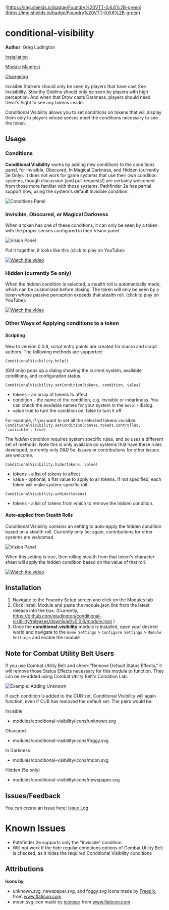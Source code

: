 ![https://img.shields.io/badge/Foundry%20VTT-0.6.6%2B-green](https://img.shields.io/badge/Foundry%20VTT-0.6.6%2B-green)

# conditional-visibility
**Author**: Greg Ludington  

[Installation](#Installation)

[Module Manifest](https://github.com/gludington/conditional-visibility/releases/download/v0.0.9/module.json)

[Changelog](https://github.com/gludington/conditional-visibility/blob/master/CHANGELOG.md)

Invisible Stalkers should only be seen by players that have cast See Invisibility.  Stealthy Goblins should only be seen by players with high perception.
And when that Drow casts Darkness, players should need Devil's Sight to see any tokens inside.

Conditional Visibility allows you to set conditions on tokens that will display them only to players whose senses meet the conditions necessary to see
the token.

## Usage

### Conditions
**Conditional Visibility** works by adding new conditions to the conditions panel, for Invisible, Obscured, In Magical Darkness, and Hidden (currently 5e Only).
It does not work for game systems that use their own condition systems, though discussion (and pull requests!) are certainly welcomed
from those more familiar with those systems.  Pathfinder 2e has partial support now, using the system's default Invisible condition.

![Conditions Panel](https://raw.githubusercontent.com/gludington/conditional-visibility/master/src/support/conditions.png)

### Invisible, Obscured, or Magical Darkness
When a token has one of these conditions, it can only be seen by a token with the proper senses configured in their Vision panel.

![Vision Panel](https://raw.githubusercontent.com/gludington/conditional-visibility/master/src/support/visionControls.png)

Put it together, it looks like this (click to play on YouTube):

[![Watch the video](https://img.youtube.com/vi/IlgjHmSAsww/hqdefault.jpg)](https://youtu.be/IlgjHmSAsww)

### Hidden (currently 5e only)
When the hidden condition is selected, a stealth roll is automatically made, which can be customized before closing.  The token will only be seen by a token whose passive perception
exceeds that stealth roll. (click to play on YouTube):

[![Watch the video](https://img.youtube.com/vi/pYay4fRlnu4/hqdefault.jpg)](https://youtu.be/pYay4fRlnu4)

### Other Ways of Applying conditions to a token

#### Scripting

New to version 0.0.8, script entry points are created for macro and script authors.  The following methods are supported:

`ConditionalVisibility.help()`

(GM only) pops up a dialog showing the current system, available conditions, and configuration status.

`ConditionalVisibility.setCondition(tokens, condition, value)`

* tokens - an array of tokens to affect
* condition - the name of the condition, e.g. invisible or indarkness.  You can check the available names for your system in the `help()` dialog.
* value true to turn the condition on, false to turn it off

For example, if you want to set all the selected tokens invisible:
`ConditionalVisibility.setCondition(canvas.tokens.controlled, 'invisible', true)`

The *hidden* condition requires system specific rules, and so uses a different set of methods.  Note this is only available on systems that have these rules developed, currently only D&D 5e.  Issues or contributions for other issues are welcome.

`ConditionalVisibility.hide(tokens, value)`
* tokens - a list of tokens to affect
* value - optional; a flat value to apply to all tokens.  If not specified, each token will make system-specific roll.

`ConditionalVisibility.unHide(tokens)`
* tokens - a list of tokens from which to remove the hidden condition. 

#### Auto-applied from Stealth Rolls
Conditional Visibility contains an setting to auto-apply the hidden condition based on a stealth roll.  Currently only 5e; again, contributions for other systems are welcomed.

![Vision Panel](https://raw.githubusercontent.com/gludington/conditional-visibility/master/src/support/autoStealth.png)

When this setting is true, then rolling stealth from that token's character sheet will apply the hidden condition based on the value of that roll.

[![Watch the video](https://img.youtube.com/vi/U308ksxblZU/hqdefault.jpg)](https://youtu.be/U308ksxblZU)

## Installation

1. Navigate to the Foundry Setup screen and click on the Modules tab
2. Click Install Module and paste the module.json link from the latest release into the box.  (Currently, https://github.com/gludington/conditional-visibility/releases/download/v0.0.6/module.json )
3. Once the **conditional-visibility** module is installed, open your desired world and navigate to the `Game Settings` > `Configure Settings` > `Module Settings` and enable the module

## Note for Combat Utility Belt Users
If you use Combat Utility Belt and check "Remove Default Status Effects," it will remove those Status Effects necessary for this module to function.  They can be re-added using Combat Utility Belt's Condition Lab:

![Example: Adding Unknown](https://user-images.githubusercontent.com/87745/95407444-06d6a880-08eb-11eb-9478-6401fc1d02f8.png)

If each condition is added to the CUB set, Conditional Visibility will again function, even if CUB has removed the default set.  The pairs would be:

Invisible

* modules/conditional-visibility/icons/unknown.svg

Obscured

* modules/conditional-visibility/icons/foggy.svg

In Darkness

* modules/conditional-visibility/icons/moon.svg

Hidden (5e only)

* modules/conditional-visibility/icons/newspaper.svg

## Issues/Feedback

You can create an issue here: [Issue Log](https://github.com/gludington/conditional-visibility/issues)

# Known Issues
* Pathfinder 2e supports only the "Invisible" condition.
* Will not work if the hide regular conditions options of Combat Utility Belt is checked, as it hides the required Conditional Visibility conditions

## Attributions
**Icons by**
* unknown.svg, newspaper.svg, and foggy.svg icons made by <a href="https://www.flaticon.com/authors/freepik" title="Freepik">Freepik</a>, from <a href="https://www.flaticon.com/" title="Flaticon"> www.flaticon.com</a>
* moon.svg icon made by <a href="https://www.flaticon.com/authors/iconixar" title="iconixar">iconixar</a> from <a href="https://www.flaticon.com/" title="Flaticon"> www.flaticon.com</a>